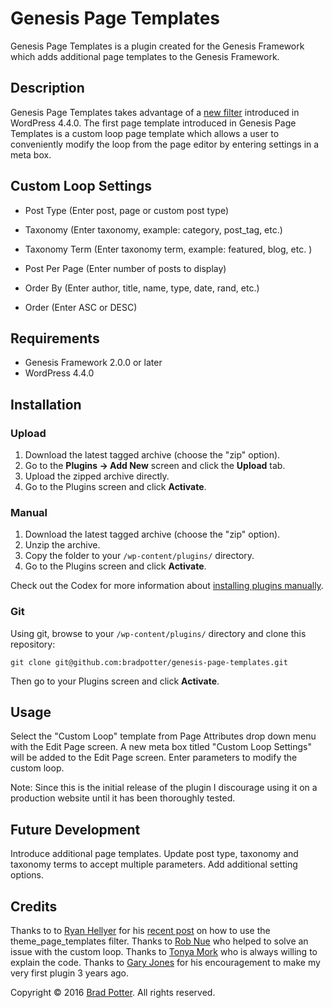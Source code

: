 # Genesis Page Templates

Genesis Page Templates is a plugin created for the Genesis Framework which adds additional page templates to the Genesis Framework.

## Description

Genesis Page Templates takes advantage of a [new filter](https://core.trac.wordpress.org/changeset/34995/) introduced in WordPress 4.4.0. The first page template introduced in Genesis Page Templates is a custom loop page template which allows a user to conveniently modify the loop from the page editor by entering settings in a meta box.


## Custom Loop Settings

* Post Type (Enter post, page or custom post type) 

* Taxonomy (Enter taxonomy, example: category, post_tag, etc.)

* Taxonomy Term (Enter taxonomy term, example: featured, blog, etc. )

* Post Per Page (Enter number of posts to display)

* Order By (Enter author, title, name, type, date, rand, etc.)

* Order (Enter ASC or DESC)


## Requirements

* Genesis Framework 2.0.0 or later
* WordPress 4.4.0

## Installation

### Upload

1. Download the latest tagged archive (choose the "zip" option).
2. Go to the __Plugins -> Add New__ screen and click the __Upload__ tab.
3. Upload the zipped archive directly.
4. Go to the Plugins screen and click __Activate__.

### Manual

1. Download the latest tagged archive (choose the "zip" option).
2. Unzip the archive.
3. Copy the folder to your `/wp-content/plugins/` directory.
4. Go to the Plugins screen and click __Activate__.

Check out the Codex for more information about [installing plugins manually](http://codex.wordpress.org/Managing_Plugins#Manual_Plugin_Installation).

### Git

Using git, browse to your `/wp-content/plugins/` directory and clone this repository:

`git clone git@github.com:bradpotter/genesis-page-templates.git`

Then go to your Plugins screen and click __Activate__.

## Usage

Select the "Custom Loop" template from Page Attributes drop down menu with the Edit Page screen. A new meta box titled "Custom Loop Settings" will be added to the Edit Page screen. Enter parameters to modify the custom loop.

Note: Since this is the initial release of the plugin I discourage using it on a production website until it has been thoroughly tested.

## Future Development

Introduce additional page templates. Update post type, taxonomy and taxonomy terms to accept multiple parameters. Add additional setting options.

## Credits

Thanks to to [Ryan Hellyer](https://twitter.com/ryanhellyer) for his [recent post](https://geek.hellyer.kiwi/2016/01/20/dynamic-page-templates-in-wordpress-4-4/) on how to use the theme_page_templates filter.
Thanks to [Rob Nue](https://twitter.com/rob_neu) who helped to solve an issue with the custom loop.
Thanks to [Tonya Mork](https://twitter.com/hellofromTonya) who is always willing to explain the code.
Thanks to [Gary Jones](http://gamajo.com) for his encouragement to make my very first plugin 3 years ago.

Copyright © 2016 [Brad Potter](http://bradpotter.com). All rights reserved.